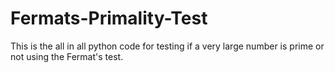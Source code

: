 # Fermats-Primality-Test
This is the all in all python code for testing if a very large number is prime or not using the Fermat's test. 
